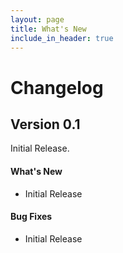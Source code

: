 ```yaml
---
layout: page
title: What's New
include_in_header: true
---
```


# Changelog

## Version 0.1
Initial Release.

#### What's New
- Initial Release

#### Bug Fixes
- Initial Release

<br>